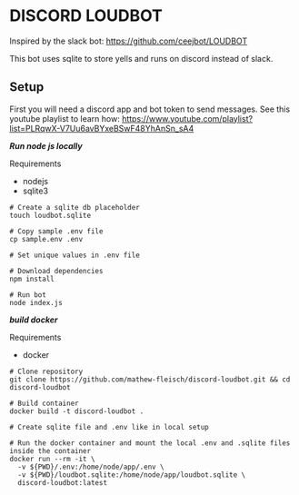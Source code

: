 # DISCORD LOUDBOT 

Inspired by the slack bot: https://github.com/ceejbot/LOUDBOT

This bot uses sqlite to store yells and runs on discord instead of slack.


## Setup

First you will need a discord app and bot token to send messages. See this youtube playlist to learn how: https://www.youtube.com/playlist?list=PLRqwX-V7Uu6avBYxeBSwF48YhAnSn_sA4


***Run node js locally***

Requirements

 - nodejs
 - sqlite3

```
# Create a sqlite db placeholder
touch loudbot.sqlite

# Copy sample .env file
cp sample.env .env

# Set unique values in .env file

# Download dependencies
npm install

# Run bot
node index.js
```

***build docker***

Requirements

 - docker


```
# Clone repository
git clone https://github.com/mathew-fleisch/discord-loudbot.git && cd discord-loudbot

# Build container
docker build -t discord-loudbot .

# Create sqlite file and .env like in local setup

# Run the docker container and mount the local .env and .sqlite files inside the container
docker run --rm -it \
  -v ${PWD}/.env:/home/node/app/.env \
  -v ${PWD}/loudbot.sqlite:/home/node/app/loudbot.sqlite \
  discord-loudbot:latest
```


